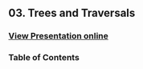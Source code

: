 ## 03. Trees and Traversals
### [View Presentation online](https://rawgit.com/TelerikAcademy/Data-Structures-and-Algorithms/master/03.%20Trees-and-Traversals/slides/index.html)
### Table of Contents
